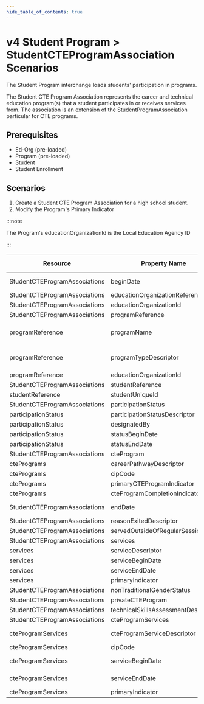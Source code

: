 ```yaml
---
hide_table_of_contents: true
---
```


# v4 Student Program > StudentCTEProgramAssociation Scenarios

The Student Program interchange loads students' participation in programs.

The Student CTE Program Association represents the career and technical
education program(s) that a student participates in or receives services from.
The association is an extension of the StudentProgramAssociation particular for
CTE programs.

## Prerequisites

* Ed-Org (pre-loaded)
* Program (pre-loaded)
* Student
* Student Enrollment

## Scenarios

1. Create a Student CTE Program Association for a high school student.
2. Modify the Program's Primary Indicator

:::note

The Program's educationOrganizationId is the Local Education Agency ID

:::

| Resource                      | Property Name                       | Is Collection | Data Type                           | Required / Optional | Scenario 1: POST               | Scenario 2: PUT                 |
| ----------------------------- | ----------------------------------- | ------------- | ----------------------------------- | ------------------- | ------------------------------ | ------------------------------ |
| StudentCTEProgramAssociations | beginDate                           | FALSE         | date                                | REQUIRED            | 8/23/[Current School Year]     | 8/23/[Current School Year]     |
| StudentCTEProgramAssociations | educationOrganizationReference      | FALSE         | educationOrganizationReference      | REQUIRED            |                                |                                |
| StudentCTEProgramAssociations | educationOrganizationId             | FALSE         | integer                             | REQUIRED            | 255901                         | 255901                         |
| StudentCTEProgramAssociations | programReference                    | FALSE         | programReference                    | REQUIRED            |                                |                                |
| programReference              | programName                         | FALSE         | string                              | REQUIRED            | Career and Technical Education | Career and Technical Education |
| programReference              | programTypeDescriptor               | FALSE         | programTypeDescriptor               | REQUIRED            | Career and Technical Education | Career and Technical Education |
| programReference              | educationOrganizationId             | FALSE         | integer                             | REQUIRED            | 255901                         | 255901                         |
| StudentCTEProgramAssociations | studentReference                    | FALSE         | studentReference                    | REQUIRED            |                                |                                |
| studentReference              | studentUniqueId                     | FALSE         | string                              | REQUIRED            | 222222                         | 222222                         |
| StudentCTEProgramAssociations | participationStatus                 | FALSE         | participationStatus[]               | OPTIONAL            |                                |                                |
| participationStatus           | participationStatusDescriptor       | FALSE         | participationStatus                 | OPTIONAL            |                                |                                |
| participationStatus           | designatedBy                        | FALSE         | string                              | OPTIONAL            |                                |                                |
| participationStatus           | statusBeginDate                     | FALSE         | date                                | OPTIONAL            |                                |                                |
| participationStatus           | statusEndDate                       | FALSE         | date                                | OPTIONAL            |                                |                                |
| StudentCTEProgramAssociations | cteProgram                          | TRUE          | cteProgram[]                        | OPTIONAL            |                                |                                |
| ctePrograms                  | careerPathwayDescriptor             | FALSE         | careerPathwayDescriptor             | OPTIONAL            |                                |                                |
| ctePrograms                  | cipCode                             | FALSE         | string                              | OPTIONAL            |                                |                                |
| ctePrograms                  | primaryCTEProgramIndicator          | FALSE         | boolean                             | OPTIONAL            |                                |                                |
| ctePrograms                  | cteProgramCompletionIndicator       | FALSE         | boolean                             | OPTIONAL            |                                |                                |
| StudentCTEProgramAssociations | endDate                             | FALSE         | date                                | OPTIONAL            |                                | 10/02/[Current School Year]    |
| StudentCTEProgramAssociations | reasonExitedDescriptor              | FALSE         | reasonExitedDescriptor              | OPTIONAL            |                                |                                |
| StudentCTEProgramAssociations | servedOutsideOfRegularSession      | FALSE         | boolean                             | OPTIONAL            |                                |                                |
| StudentCTEProgramAssociations | services                            | TRUE          | service[]                           | OPTIONAL            |                                |                                |
| services                      | serviceDescriptor                   | FALSE         | serviceDescriptor                   | OPTIONAL            |                                |                                |
| services                      | serviceBeginDate                    | FALSE         | date                                | OPTIONAL            |                                |                                |
| services                      | serviceEndDate                      | FALSE         | date                                | OPTIONAL            |                                |                                |
| services                      | primaryIndicator                    | FALSE         | boolean                             | OPTIONAL            |                                |                                |
| StudentCTEProgramAssociations | nonTraditionalGenderStatus          | FALSE         | boolean                             | REQUIRED            | TRUE                           | TRUE                           |
| StudentCTEProgramAssociations | privateCTEProgram                   | FALSE         | boolean                             | REQUIRED            | FALSE                          | FALSE                          |
| StudentCTEProgramAssociations | technicalSkillsAssessmentDescriptor  | FALSE         | technicalSkillsAssessmentDescriptor | REQUIRED            | Passed                         | Passed                         |
| StudentCTEProgramAssociations | cteProgramServices                  | TRUE          | cteProgramService[]                | REQUIRED            |                                |                                |
| cteProgramServices            | cteProgramServiceDescriptor         | FALSE         | cteProgramServiceDescriptor         | REQUIRED            | Information Technology         | Information Technology         |
| cteProgramServices            | cipCode                             | FALSE         | string                              | REQUIRED            | 11.0103                        | 11.0103                        |
| cteProgramServices            | serviceBeginDate                    | FALSE         | date                                | OPTIONAL            | 8/23/[Current School Year]     | 8/23/[Current School Year]     |
| cteProgramServices            | serviceEndDate                      | FALSE         | date                                | OPTIONAL            | 10/02/[Current School Year]    | 10/02/[Current School Year]    |
| cteProgramServices            | primaryIndicator                    | FALSE         | boolean                             | REQUIRED            | TRUE                           | TRUE                           |
